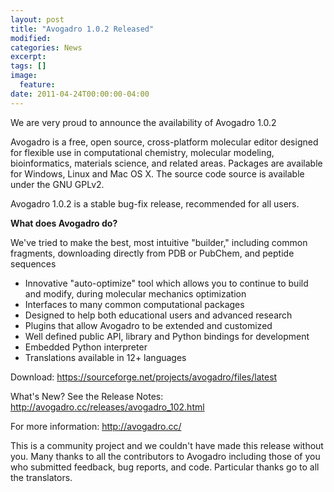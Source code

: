 ```yaml
---
layout: post
title: "Avogadro 1.0.2 Released"
modified:
categories: News
excerpt:
tags: []
image:
  feature:
date: 2011-04-24T00:00:00-04:00
---
```


We are very proud to announce the availability of Avogadro 1.0.2

Avogadro is a free, open source, cross-platform molecular editor
designed for flexible use in computational chemistry, molecular
modeling, bioinformatics, materials science, and related
areas. Packages are available for Windows, Linux and Mac OS X. The
source code source is available under the GNU GPLv2.

Avogadro 1.0.2 is a stable bug-fix release, recommended for all users.

**What does Avogadro do?**

We've tried to make the best, most intuitive "builder," including common fragments, downloading directly from PDB or PubChem, and peptide sequences

* Innovative "auto-optimize" tool which allows you to continue to build and modify, during molecular mechanics optimization
* Interfaces to many common computational packages
* Designed to help both educational users and advanced research
* Plugins that allow Avogadro to be extended and customized
* Well defined public API, library and Python bindings for development
* Embedded Python interpreter
* Translations available in 12+ languages

Download: <https://sourceforge.net/projects/avogadro/files/latest>

What's New? See the Release Notes: <http://avogadro.cc/releases/avogadro_102.html>

For more information: <http://avogadro.cc/>

This is a community project and we couldn't have made this release
without you. Many thanks to all the contributors to Avogadro including
those of you who submitted feedback, bug reports, and code. Particular
thanks go to all the translators.
